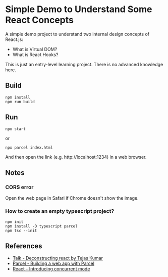 # Simple Demo to Understand Some React Concepts
A simple demo project to understand two internal design concepts of React.js:
- What is Virtual DOM?
- What is React Hooks?

This is just an entry-level learning project. There is no advanced knowledge here.

## Build
```
npm install
npm run build
```

## Run
```
npx start
```

or

```
npx parcel index.html
```

And then open the link (e.g. http://localhost:1234) in a web browser.

## Notes
### CORS error
Open the web page in Safari if Chrome doesn't show the image.

### How to create an empty typescript project?
```
npm init
npm install -D typescript parcel
npm tsc --init
```

## References
- [Talk - Deconstructing react by Tejas Kumar](https://www.youtube.com/watch?v=f2mMOiCSj5c&ab_channel=CodingTech)
- [Parcel - Building a web app with Parcel](https://parceljs.org/getting-started/webapp/)
- [React - Introducing concurrent mode](https://reactjs.org/docs/concurrent-mode-intro.html)
